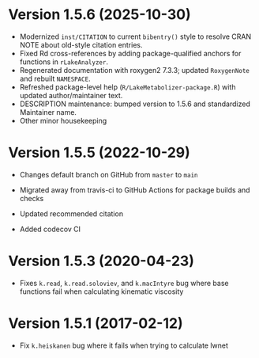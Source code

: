 # Version 1.5.6 (2025-10-30)

-   Modernized `inst/CITATION` to current `bibentry()` style to resolve CRAN NOTE about old-style citation entries.
-   Fixed Rd cross-references by adding package-qualified anchors for functions in `rLakeAnalyzer`.
-   Regenerated documentation with roxygen2 7.3.3; updated `RoxygenNote` and rebuilt `NAMESPACE`.
-   Refreshed package-level help (`R/LakeMetabolizer-package.R`) with updated author/maintainer text.
-   DESCRIPTION maintenance: bumped version to 1.5.6 and standardized Maintainer name.
-   Other minor housekeeping

# Version 1.5.5 (2022-10-29)

-   Changes default branch on GitHub from `master` to `main`

-   Migrated away from travis-ci to GitHub Actions for package builds and checks

-   Updated recommended citation

-   Added codecov CI

# Version 1.5.3 (2020-04-23)

-   Fixes `k.read`, `k.read.soloviev`, and `k.macIntyre` bug where base functions fail when calculating kinematic viscosity

# Version 1.5.1 (2017-02-12)

-   Fix `k.heiskanen` bug where it fails when trying to calculate lwnet
